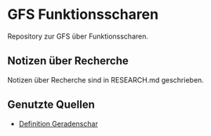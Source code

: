 # GFS Funktionsscharen

Repository zur GFS über Funktionsscharen.

## Notizen über Recherche

Notizen über Recherche sind in RESEARCH.md geschrieben.

## Genutzte Quellen

- [Definition Geradenschar](https://de.wikipedia.org/wiki/Kurvenschar)
